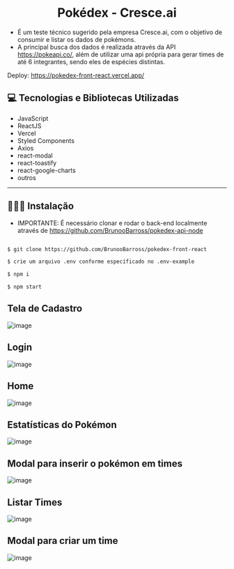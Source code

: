 <p align="center">
  <h1 align="center">
    Pokédex -  Cresce.ai
  </h1>
</p>

 - É um teste técnico sugerido pela empresa Cresce.ai, com o objetivo de consumir e listar os dados de pokémons.
 - A principal busca dos dados é realizada através da API https://pokeapi.co/, além de utilizar uma api própria 
 para gerar times de até 6 integrantes, sendo eles de espécies distintas.

Deploy: https://pokedex-front-react.vercel.app/

## 💻 Tecnologias e Bibliotecas Utilizadas

- JavaScript
- ReactJS
- Vercel
- Styled Components
- Axios
- react-modal
- react-toastify
- react-google-charts
- outros

---

## 👨🏻‍💻 Instalação

- IMPORTANTE:  É necessário clonar e rodar o back-end localmente através de https://github.com/BrunooBarross/pokedex-api-node

```bash

$ git clone https://github.com/BrunooBarross/pokedex-front-react

$ crie um arquivo .env conforme específicado no .env-example

$ npm i

$ npm start
```

## Tela de Cadastro

![image](https://user-images.githubusercontent.com/91610976/217094400-20197ab9-3bc2-4439-88c8-419cf962b675.png)

## Login

![image](https://user-images.githubusercontent.com/91610976/217094413-4cbb49b9-eb4c-418f-a006-dd1f879c6fc4.png)

## Home

![image](https://user-images.githubusercontent.com/91610976/217094422-9d460c4a-eac1-4b3a-8dad-e441a6eb8174.png)

## Estatísticas do Pokémon

![image](https://user-images.githubusercontent.com/91610976/217094429-6b020ecc-c77c-4cab-831e-a29c9b194b7c.png)

## Modal para inserir o pokémon em times

![image](https://user-images.githubusercontent.com/91610976/217094475-aecee6ac-f9c1-43e9-ad74-1715547edc86.png)

## Listar Times

![image](https://user-images.githubusercontent.com/91610976/217094439-db29e5dd-9919-4209-b4aa-89658a15bf5a.png)

## Modal para criar um time

![image](https://user-images.githubusercontent.com/91610976/217094463-969ce22a-0f4e-4be3-91b1-7c6172afbe0f.png)
